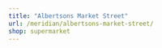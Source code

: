 ```yaml
---
title: "Albertsons Market Street"
url: /meridian/albertsons-market-street/
shop: supermarket
---
```

